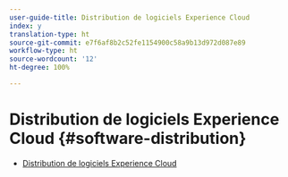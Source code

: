 ```yaml
---
user-guide-title: Distribution de logiciels Experience Cloud
index: y
translation-type: ht
source-git-commit: e7f6af8b2c52fe1154900c58a9b13d972d087e89
workflow-type: ht
source-wordcount: '12'
ht-degree: 100%

---
```



# Distribution de logiciels Experience Cloud {#software-distribution}

+ [Distribution de logiciels Experience Cloud](home.md)
